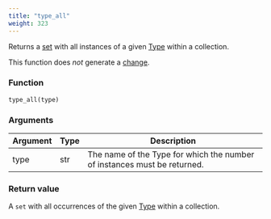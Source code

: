 ```yaml
---
title: "type_all"
weight: 323
---
```


Returns a [set](../../data-types/set) with all instances of a given [Type](../../overview/type) within a collection.

This function does *not* generate a [change](../../overview/changes).

### Function

`type_all(type)`

### Arguments

Argument | Type | Description
-------- | ---- | -----------
type | str | The name of the Type for which the number of instances must be returned.

### Return value

A `set` with all occurrences of the given [Type](../../overview/type) within a collection.

